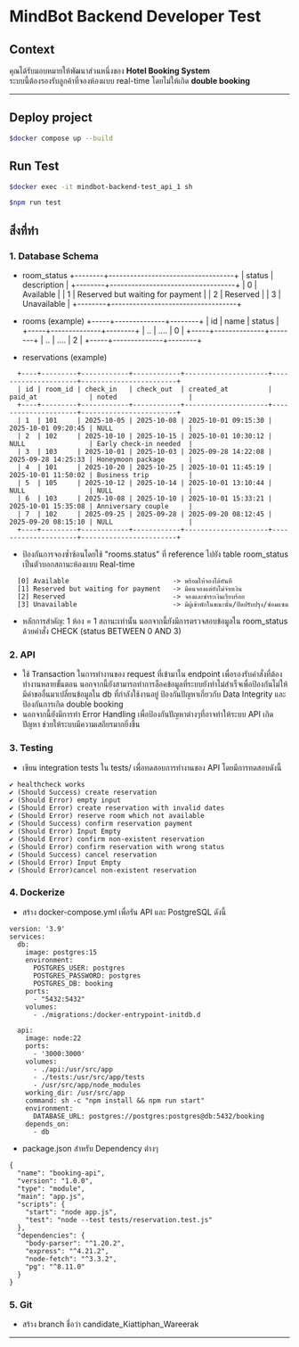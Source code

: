 # MindBot Backend Developer Test

## Context
คุณได้รับมอบหมายให้พัฒนาส่วนหนึ่งของ **Hotel Booking System**  
ระบบนี้ต้องรองรับลูกค้าที่จองห้องแบบ real-time โดยไม่ให้เกิด **double booking**  

---

## Deploy project
```bash
$docker compose up --build
```

## Run Test
```bash
$docker exec -it mindbot-backend-test_api_1 sh

$npm run test
```

## สิ่งที่ทำ

### 1. Database Schema
- room_status
  +--------+-----------------------------------+
  | status | description                       |
  +--------+-----------------------------------+
  |   0    | Available                         |
  |   1    | Reserved but waiting for payment  |
  |   2    | Reserved                          |
  |   3    | Unavailable                       |
  +--------+-----------------------------------+
- rooms (example)
  +-----+--------------+--------+
  | id  | name         | status |
  +-----+--------------+--------+
  | ..  | ....         |   0    |
  +-----+--------------+--------+
  | ..  | ....         |   2    |
  +-----+--------------+--------+

- reservations (example)
```
  +----+---------+------------+------------+---------------------+---------------------+------------------------+
  | id | room_id | check_in   | check_out  | created_at          | paid_at             | noted                  |
  +----+---------+------------+------------+---------------------+---------------------+------------------------+
  | 1  | 101     | 2025-10-05 | 2025-10-08 | 2025-10-01 09:15:30 | 2025-10-01 09:20:45 | NULL                   |
  | 2  | 102     | 2025-10-10 | 2025-10-15 | 2025-10-01 10:30:12 | NULL                | Early check-in needed  |
  | 3  | 103     | 2025-10-01 | 2025-10-03 | 2025-09-28 14:22:08 | 2025-09-28 14:25:33 | Honeymoon package      |
  | 4  | 101     | 2025-10-20 | 2025-10-25 | 2025-10-01 11:45:19 | 2025-10-01 11:50:02 | Business trip          |
  | 5  | 105     | 2025-10-12 | 2025-10-14 | 2025-10-01 13:10:44 | NULL                | NULL                   |
  | 6  | 103     | 2025-10-08 | 2025-10-10 | 2025-10-01 15:33:21 | 2025-10-01 15:35:08 | Anniversary couple     |
  | 7  | 102     | 2025-09-25 | 2025-09-28 | 2025-09-20 08:12:45 | 2025-09-20 08:15:10 | NULL                   |
  +----+---------+------------+------------+---------------------+---------------------+------------------------+
  ```


- ป้องกันการจองซ้ำซ้อนโดยใช้ "rooms.status" ที่ reference ไปยัง table room_status เป็นตัวบอกสถานะห้องแบบ Real-time
```
  [0] Available                          -> พร้อมให้จองได้ทันที
  [1] Reserved but waiting for payment   -> มีคนจองแต่ยังไม่จ่ายเงิน
  [2] Reserved                           -> จองและชำระเงินเรียบร้อย
  [3] Unavailable                        -> มีผู้เข้าพักในขณะนั้น/ปิดปรับปรุง/ซ่อมแซม
```

- หลักการสำคัญ: 1 ห้อง = 1 สถานะเท่านั้น นอกจากนี้ยังมีการตรวจสอบข้อมูลใน room_status ด้วยคำสั่ง CHECK (status BETWEEN 0 AND 3)

### 2. API
- ใช้ Transaction ในการทำงานของ request ที่เข้ามาใน endpoint เพื่อรองรับคำสั่งที่ต้องทำงานหลายขั้นตอน นอกจากนี้ยังสามารถทำการล็อคข้อมูลที่ระบบยังทำไม่สำเร็จเพื่อป้องกันไม่ให้มีคำขออื่นมาเปลี่ยนข้อมูลใน db ที่กำลังใช้งานอยู่ ป้องกันปัญหาเกี่ยวกับ Data Integrity และป้องกันการเกิด double booking
- นอกจากนี้ยังมีการทำ Error Handling เพื่อป้องกันปัญหาต่างๆที่อาจทำให้ระบบ API เกิดปัญหา ช่วยให้ระบบมีความเสถียรมากยิ่งขึ้น

### 3. Testing
- เขียน integration tests ใน tests/ เพื่อทดสอบการทำงานของ API โดยมีการทดสอบดังนี้
```
✔ healthcheck works
✔ (Should Success) create reservation
✔ (Should Error) empty input
✔ (Should Error) create reservation with invalid dates
✔ (Should Error) reserve room which not available
✔ (Should Success) confirm reservation payment
✔ (Should Error) Input Empty
✔ (Should Error) confirm non-existent reservation
✔ (Should Error) confirm reservation with wrong status
✔ (Should Success) cancel reservation
✔ (Should Error) Input Empty
✔ (Should Error)cancel non-existent reservation
```

### 4. Dockerize
- สร้าง docker-compose.yml เพื่อรัน API และ PostgreSQL ดังนี้

```
version: '3.9'
services:
  db:
    image: postgres:15
    environment:
      POSTGRES_USER: postgres
      POSTGRES_PASSWORD: postgres
      POSTGRES_DB: booking
    ports:
      - "5432:5432"
    volumes:
      - ./migrations:/docker-entrypoint-initdb.d

  api:
    image: node:22
    ports:
      - '3000:3000'
    volumes:
      - ./api:/usr/src/app
      - ./tests:/usr/src/app/tests
      - /usr/src/app/node_modules
    working_dir: /usr/src/app
    command: sh -c "npm install && npm run start"
    environment:
      DATABASE_URL: postgres://postgres:postgres@db:5432/booking
    depends_on:
      - db

```
- package.json สำหรับ Dependency ต่างๆ
```
{
  "name": "booking-api",
  "version": "1.0.0",
  "type": "module",
  "main": "app.js",
  "scripts": {
    "start": "node app.js",
    "test": "node --test tests/reservation.test.js"
  },
  "dependencies": {
    "body-parser": "^1.20.2",
    "express": "^4.21.2",
    "node-fetch": "^3.3.2",
    "pg": "^8.11.0"
  }
}

```

### 5. Git
- สร้าง branch ชื่อว่า candidate_Kiattiphan_Wareerak

---
